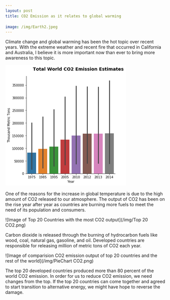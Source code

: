 ```yaml
---
layout: post
title: CO2 Emission as it relates to global warming

image: /img/Earth2.jpeg
---
```


Climate change and global warming has been the hot topic over recent years. With the extreme weather and recent fire that occurred in California and Australia, I believe it is more important now than ever to bring more awareness to this topic. 

![Image of Total World CO2 Output](/img/TotalworldCO2.png)

One of the reasons for the increase in global temperature is due to the high amount of CO2 released to our atmosphere. The output of CO2 has been on the rise year after year as countries are burning more fuels to meet the need of its population and consumers. 

![Image of Top 20 Countries with the most CO2 output](/img/Top 20 CO2.png)

Carbon dioxide is released through the burning of hydrocarbon fuels like wood, coal, natural gas, gasoline, and oil. Developed countries are responsible for releasing million of metric tons of CO2 each year. 

![Image of comparision CO2 emission output of top 20 countries and the rest of the world](/img/PieChart CO2.png)

The top 20 developed countries produced more than 80 percent of the world CO2 emission. In order for us to reduce CO2 emission, we need changes from the top. If the top 20 countries can come together and agreed to start transition to alternative energy, we might have hope to reverse the damage. 
